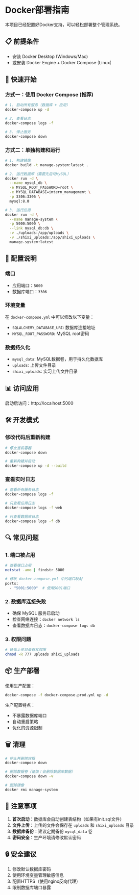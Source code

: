 # Docker部署指南

本项目已经配置好Docker支持，可以轻松部署整个管理系统。

## 📋 前提条件

- 安装 Docker Desktop (Windows/Mac)
- 或安装 Docker Engine + Docker Compose (Linux)

## 🚀 快速开始

### 方式一：使用 Docker Compose (推荐)

```bash
# 1. 启动所有服务（数据库 + 应用）
docker-compose up -d

# 2. 查看日志
docker-compose logs -f

# 3. 停止服务
docker-compose down
```

### 方式二：单独构建和运行

```bash
# 1. 构建镜像
docker build -t manage-system:latest .

# 2. 运行数据库（需要先启动MySQL）
docker run -d \
  --name mysql_db \
  -e MYSQL_ROOT_PASSWORD=root \
  -e MYSQL_DATABASE=intern_management \
  -p 3306:3306 \
  mysql:8.0

# 3. 运行应用
docker run -d \
  --name manage-system \
  -p 5000:5000 \
  --link mysql_db:db \
  -v ./uploads:/app/uploads \
  -v ./shixi_uploads:/app/shixi_uploads \
  manage-system:latest
```

## 🔧 配置说明

### 端口
- 应用端口：`5000`
- 数据库端口：`3306`

### 环境变量
在 `docker-compose.yml` 中可以修改以下变量：
- `SQLALCHEMY_DATABASE_URI`: 数据库连接地址
- `MYSQL_ROOT_PASSWORD`: MySQL root密码

### 数据持久化
- `mysql_data`: MySQL数据卷，用于持久化数据库
- `uploads`: 上传文件目录
- `shixi_uploads`: 实习上传文件目录

## 📊 访问应用

启动后访问：http://localhost:5000

## 🛠️ 开发模式

### 修改代码后重新构建

```bash
# 停止当前容器
docker-compose down

# 重新构建并启动
docker-compose up -d --build
```

### 查看实时日志

```bash
# 查看所有服务日志
docker-compose logs -f

# 只查看应用日志
docker-compose logs -f web

# 只查看数据库日志
docker-compose logs -f db
```

## 🔍 常见问题

### 1. 端口被占用
```bash
# 查看端口占用
netstat -ano | findstr 5000

# 修改 docker-compose.yml 中的端口映射
ports:
  - "5001:5000"  # 使用5001端口
```

### 2. 数据库连接失败
- 确保 MySQL 服务已启动
- 检查网络连接：`docker network ls`
- 查看数据库日志：`docker-compose logs db`

### 3. 权限问题
```bash
# 确保上传目录有写权限
chmod -R 777 uploads shixi_uploads
```

## 📦 生产部署

使用生产配置：

```bash
docker-compose -f docker-compose.prod.yml up -d
```

生产配置特点：
- 不暴露数据库端口
- 自动重启策略
- 优化的资源限制

## 🗑️ 清理

```bash
# 停止并删除容器
docker-compose down

# 删除数据卷（谨慎！会删除数据库数据）
docker-compose down -v

# 删除镜像
docker rmi manage-system
```

## 📝 注意事项

1. **首次启动**：数据库会自动创建表结构（如果有init.sql文件）
2. **文件上传**：上传的文件会保存在 `uploads` 和 `shixi_uploads` 目录
3. **数据库备份**：建议定期备份 `mysql_data` 卷
4. **密码安全**：生产环境请修改默认密码

## 🔒 安全建议

1. 修改默认数据库密码
2. 使用环境变量管理敏感信息
3. 配置HTTPS（使用nginx反向代理）
4. 限制数据库端口暴露

